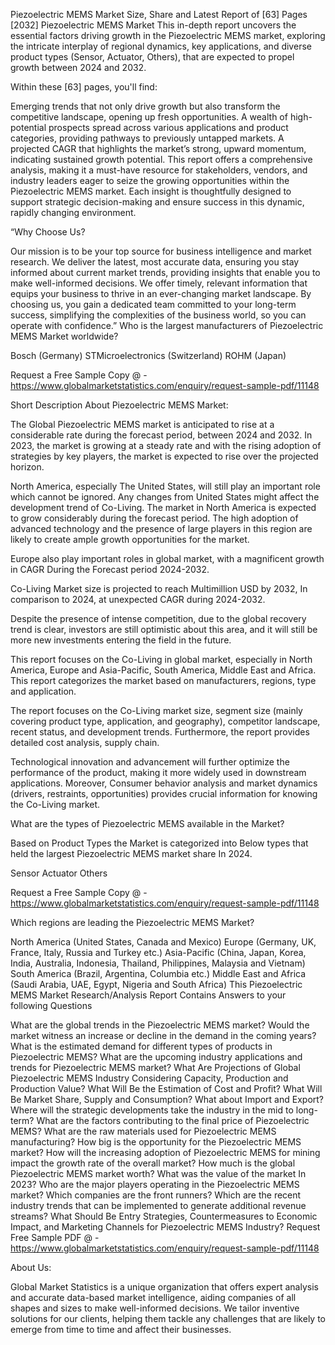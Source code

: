 Piezoelectric MEMS Market Size, Share and Latest Report of [63] Pages [2032]
Piezoelectric MEMS Market This in-depth report uncovers the essential factors driving growth in the Piezoelectric MEMS market, exploring the intricate interplay of regional dynamics, key applications, and diverse product types (Sensor, Actuator, Others), that are expected to propel growth between 2024 and 2032.

Within these [63] pages, you'll find:

Emerging trends that not only drive growth but also transform the competitive landscape, opening up fresh opportunities.
A wealth of high-potential prospects spread across various applications and product categories, providing pathways to previously untapped markets.
A projected CAGR that highlights the market’s strong, upward momentum, indicating sustained growth potential.
This report offers a comprehensive analysis, making it a must-have resource for stakeholders, vendors, and industry leaders eager to seize the growing opportunities within the Piezoelectric MEMS market. Each insight is thoughtfully designed to support strategic decision-making and ensure success in this dynamic, rapidly changing environment.

“Why Choose Us?

Our mission is to be your top source for business intelligence and market research.
We deliver the latest, most accurate data, ensuring you stay informed about current market trends, providing insights that enable you to make well-informed decisions.
We offer timely, relevant information that equips your business to thrive in an ever-changing market landscape.
By choosing us, you gain a dedicated team committed to your long-term success, simplifying the complexities of the business world, so you can operate with confidence.”
Who is the largest manufacturers of Piezoelectric MEMS Market worldwide?

 

Bosch (Germany)
STMicroelectronics (Switzerland)
ROHM (Japan)
 

Request a Free Sample Copy @ - https://www.globalmarketstatistics.com/enquiry/request-sample-pdf/11148

 

Short Description About Piezoelectric MEMS Market:

The Global Piezoelectric MEMS market is anticipated to rise at a considerable rate during the forecast period, between 2024 and 2032. In 2023, the market is growing at a steady rate and with the rising adoption of strategies by key players, the market is expected to rise over the projected horizon.

North America, especially The United States, will still play an important role which cannot be ignored. Any changes from United States might affect the development trend of Co-Living. The market in North America is expected to grow considerably during the forecast period. The high adoption of advanced technology and the presence of large players in this region are likely to create ample growth opportunities for the market.

Europe also play important roles in global market, with a magnificent growth in CAGR During the Forecast period 2024-2032.

Co-Living Market size is projected to reach Multimillion USD by 2032, In comparison to 2024, at unexpected CAGR during 2024-2032.

Despite the presence of intense competition, due to the global recovery trend is clear, investors are still optimistic about this area, and it will still be more new investments entering the field in the future.

This report focuses on the Co-Living in global market, especially in North America, Europe and Asia-Pacific, South America, Middle East and Africa. This report categorizes the market based on manufacturers, regions, type and application.

The report focuses on the Co-Living market size, segment size (mainly covering product type, application, and geography), competitor landscape, recent status, and development trends. Furthermore, the report provides detailed cost analysis, supply chain.

Technological innovation and advancement will further optimize the performance of the product, making it more widely used in downstream applications. Moreover, Consumer behavior analysis and market dynamics (drivers, restraints, opportunities) provides crucial information for knowing the Co-Living market.

What are the types of Piezoelectric MEMS available in the Market?

Based on Product Types the Market is categorized into Below types that held the largest Piezoelectric MEMS market share In 2024.

 

Sensor
Actuator
Others
 

Request a Free Sample Copy @ - https://www.globalmarketstatistics.com/enquiry/request-sample-pdf/11148

Which regions are leading the Piezoelectric MEMS Market?

North America (United States, Canada and Mexico)
Europe (Germany, UK, France, Italy, Russia and Turkey etc.)
Asia-Pacific (China, Japan, Korea, India, Australia, Indonesia, Thailand, Philippines, Malaysia and Vietnam)
South America (Brazil, Argentina, Columbia etc.)
Middle East and Africa (Saudi Arabia, UAE, Egypt, Nigeria and South Africa)
This Piezoelectric MEMS Market Research/Analysis Report Contains Answers to your following Questions

What are the global trends in the Piezoelectric MEMS market? Would the market witness an increase or decline in the demand in the coming years?
What is the estimated demand for different types of products in Piezoelectric MEMS? What are the upcoming industry applications and trends for Piezoelectric MEMS market?
What Are Projections of Global Piezoelectric MEMS Industry Considering Capacity, Production and Production Value? What Will Be the Estimation of Cost and Profit? What Will Be Market Share, Supply and Consumption? What about Import and Export?
Where will the strategic developments take the industry in the mid to long-term?
What are the factors contributing to the final price of Piezoelectric MEMS? What are the raw materials used for Piezoelectric MEMS manufacturing?
How big is the opportunity for the Piezoelectric MEMS market? How will the increasing adoption of Piezoelectric MEMS for mining impact the growth rate of the overall market?
How much is the global Piezoelectric MEMS market worth? What was the value of the market In 2023?
Who are the major players operating in the Piezoelectric MEMS market? Which companies are the front runners?
Which are the recent industry trends that can be implemented to generate additional revenue streams?
What Should Be Entry Strategies, Countermeasures to Economic Impact, and Marketing Channels for Piezoelectric MEMS Industry?
Request Free Sample PDF @ - https://www.globalmarketstatistics.com/enquiry/request-sample-pdf/11148

About Us:

Global Market Statistics is a unique organization that offers expert analysis and accurate data-based market intelligence, aiding companies of all shapes and sizes to make well-informed decisions. We tailor inventive solutions for our clients, helping them tackle any challenges that are likely to emerge from time to time and affect their businesses.